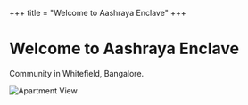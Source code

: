 +++
title = "Welcome to Aashraya Enclave"
+++

# Welcome to Aashraya Enclave

Community in Whitefield, Bangalore.

![Apartment View](images/apartment1.jpg)
